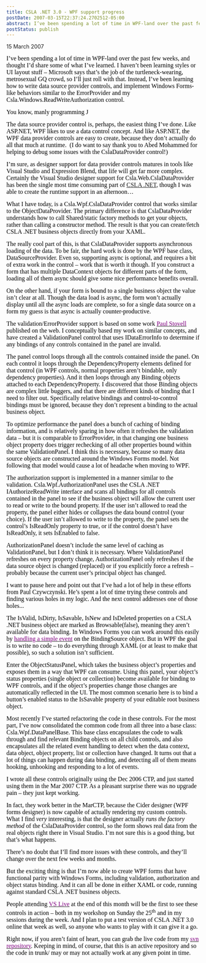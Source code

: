 ```yaml
---
title: CSLA .NET 3.0 - WPF support progress
postDate: 2007-03-15T22:37:24.2702512-05:00
abstract: I’ve been spending a lot of time in WPF-land over the past few weeks, and thought I’d share some of what I’ve learned...
postStatus: publish
---
```

15 March 2007

<font face="Calibri" color="#000000" size="3">I’ve been spending a lot of time in WPF-land over the past few weeks, and thought I’d share some of what I’ve learned. I haven’t been learning styles or UI layout stuff – Microsoft says that’s the job of the turtleneck-wearing, metrosexual GQ crowd, so I’ll just roll with that. Instead, I’ve been learning how to write data source provider controls, and implement Windows Forms-like behaviors similar to the ErrorProvider and my Csla.Windows.ReadWriteAuthorization control. </font>

<font size="3"><font color="#000000"><font face="Calibri">You know, manly programming </font><span style="FONT-FAMILY: Wingdings; mso-ascii-font-family: Calibri; mso-ascii-theme-font: minor-latin; mso-hansi-font-family: Calibri; mso-hansi-theme-font: minor-latin; mso-char-type: symbol; mso-symbol-font-family: Wingdings"><span style="mso-char-type: symbol; mso-symbol-font-family: Wingdings">J</span></span></font></font>

<font face="Calibri" color="#000000" size="3">The data source provider control is, perhaps, the easiest thing I’ve done. Like ASP.NET, WPF likes to use a data control concept. And like ASP.NET, the WPF data provider controls are easy to create, because they don’t actually do all that much at runtime. <span style="mso-spacerun: yes">&nbsp;</span>(I do want to say thank you to Abed Mohammed for helping to debug some issues with the CslaDataProvider control!)</font>

<font face="Calibri" color="#000000" size="3">I’m sure, as designer support for data provider controls matures in tools like Visual Studio and Expression Blend, that life will get far more complex. Certainly the Visual Studio designer support for Csla.Web.CslaDataProvider has been the single most time consuming part of </font>[<font face="Calibri" size="3">CSLA .NET</font>](http://www.lhotka.net/cslanet)<font face="Calibri" color="#000000" size="3">, though I was able to create the runtime support in an afternoon…</font>

<font face="Calibri" color="#000000" size="3">What I have today, is a Csla.Wpf.CslaDataProvider control that works similar to the ObjectDataProvider. The primary difference is that CslaDataProvider understands how to call Shared/static factory methods to get your objects, rather than calling a constructor method. The result is that you can create/fetch CSLA .NET business objects directly from your XAML.</font>

<font face="Calibri" color="#000000" size="3">The really cool part of this, is that CslaDataProvider supports asynchronous loading of the data. To be fair, the hard work is done by the WPF base class, DataSourceProvider. Even so, supporting async is optional, and requires a bit of extra work in the control – work that is worth it though. If you construct a form that has multiple DataContext objects for different parts of the form, loading all of them async should give some nice performance benefits overall.</font>

<font face="Calibri" color="#000000" size="3">On the other hand, if your form is bound to a single business object the value isn’t clear at all. Though the data load is async, the form won’t actually display until all the async loads are complete, so for a single data source on a form my guess is that async is actually counter-productive.</font>

<font face="Calibri" color="#000000" size="3">The validation/ErrorProvider support is based on some work </font>[<font face="Calibri" color="#800080" size="3">Paul Stovell</font>](http://paulstovell.net/)<font face="Calibri" color="#000000" size="3"> published on the web. I conceptually based my work on similar concepts, and have created a ValidationPanel control that uses IDataErrorInfo to determine if any bindings of any controls contained in the panel are invalid. </font>

<font face="Calibri" color="#000000" size="3">The panel control loops through all the controls contained inside the panel. On each control it loops through the DependencyProperty elements defined for that control (in WPF controls, normal properties aren’t bindable, only dependency properties). And it then loops through any Binding objects attached to each DependencyProperty. I discovered that those Binding objects are complex little buggers, and that there are different kinds of binding that I need to filter out. Specifically relative bindings and control-to-control bindings must be ignored, because they don’t represent a binding to the actual business object.</font>

<font face="Calibri" color="#000000" size="3">To optimize performance the panel does a bunch of caching of binding information, and is relatively sparing in how often it refreshes the validation data – but it is comparable to ErrorProvider, in that changing one business object property does trigger rechecking of all other properties bound within the same ValidationPanel. I think this is necessary, because so many data source objects are constructed around the Windows Forms model. Not following that model would cause a lot of headache when moving to WPF.</font>

<font face="Calibri" color="#000000" size="3">The authorization support is implemented in a manner similar to the validation. Csla.Wpf.AuthorizationPanel uses the CSLA .NET IAuthorizeReadWrite interface and scans all bindings for all controls contained in the panel to see if the business object will allow the current user to read or write to the bound property. If the user isn’t allowed to read the property, the panel either hides or collapses the data bound control (your choice). If the user isn’t allowed to write to the property, the panel sets the control’s IsReadOnly property to true, or if the control doesn’t have IsReadOnly, it sets IsEnabled to false.</font>

<font face="Calibri" color="#000000" size="3">AuthorizationPanel doesn’t include the same level of caching as ValidationPanel, but I don’t think it is necessary. Where ValidationPanel refreshes on every property change, AuthorizationPanel only refreshes if the data source object is changed (replaced) or if you explicitly force a refresh – probably because the current user’s principal object has changed.</font>

<font face="Calibri" color="#000000" size="3">I want to pause here and point out that I’ve had a lot of help in these efforts from Paul Czywczynski. He’s spent a lot of time trying these controls and finding various holes in my logic. And the next control addresses one of those holes...</font>

<font face="Calibri" color="#000000" size="3">The IsValid, IsDirty, IsSavable, IsNew and IsDeleted properties on a CSLA .NET business object are marked as Browsable(false), meaning they aren’t available for data binding. In Windows Forms you can work around this easily by </font>[<font face="Calibri" color="#800080" size="3">handling a simple event</font>](http://www.lhotka.net/Article.aspx?area=4&amp;id=5faaee8e-8496-4845-86f7-787c6b64096c)<font face="Calibri" color="#000000" size="3"> on the BindingSource object. But in WPF the goal is to write no code – to do everything through XAML (or at least to make that possible), so such a solution isn’t sufficient.</font>

<font face="Calibri" color="#000000" size="3">Enter the ObjectStatusPanel, which takes the business object’s properties and exposes them in a way that WPF can consume. Using this panel, your object’s status properties (single object or collection) become available for binding to WPF controls, and if the object’s properties change those changes are automatically reflected in the UI. The most common scenario here is to bind a button’s enabled status to the IsSavable property of your editable root business object.</font>

<font face="Calibri" color="#000000" size="3">Most recently I’ve started refactoring the code in these controls. For the most part, I’ve now consolidated the common code from all three into a base class: Csla.Wpf.DataPanelBase. This base class encapsulates the code to walk through and find relevant Binding objects on all child controls, and also encapsulates all the related event handling to detect when the data context, data object, object property, list or collection have changed. It turns out that a lot of things can happen during data binding, and detecting all of them means hooking, unhooking and responding to a lot of events.</font>

<font face="Calibri" color="#000000" size="3">I wrote all these controls originally using the Dec 2006 CTP, and just started using them in the Mar 2007 CTP. As a pleasant surprise there was no upgrade pain – they just kept working.</font>

<font face="Calibri" color="#000000" size="3">In fact, they work better in the MarCTP, because the Cider designer (WPF forms designer) is now capable of actually rendering my custom controls. What I find <i style="mso-bidi-font-style: normal">very</i> interesting, is that the designer actually <i style="mso-bidi-font-style: normal">runs the factory method</i> of the CslaDataProvider control, so the form shows real data from the real objects right there in Visual Studio. I’m not sure this is a good thing, but that’s what happens.</font>

<font face="Calibri" color="#000000" size="3">There’s no doubt that I’ll find more issues with these controls, and they’ll change over the next few weeks and months.</font>

<font face="Calibri" color="#000000" size="3">But the exciting thing is that I’m now able to create WPF forms that have functional parity with Windows Forms, including validation, authorization and object status binding. And it can all be done in either XAML or code, running against standard CSLA .NET business objects.</font>

<font face="Calibri" color="#000000" size="3">People attending </font>[<font face="Calibri" color="#800080" size="3">VS Live</font>](http://www.vslive.com/)<font face="Calibri" color="#000000" size="3"> at the end of this month will be the first to see these controls in action – both in my workshop on Sunday the 25<sup>th</sup> and in my sessions during the week. And I plan to put a test version of CSLA .NET 3.0 online that week as well, so anyone who wants to play with it can give it a go.</font>

<font face="Calibri" color="#000000" size="3">Right now, if you aren’t faint of heart, you can grab the live code from my </font>[<font face="Calibri" color="#800080" size="3">svn repository</font>](http://www.lhotka.net/Article.aspx?id=5987a664-4b44-45a7-bc1d-695610964718)<font face="Calibri" color="#000000" size="3">. Keeping in mind, of course, that this is an active repository and so the code in trunk/ may or may not actually work at any given point in time.</font>
